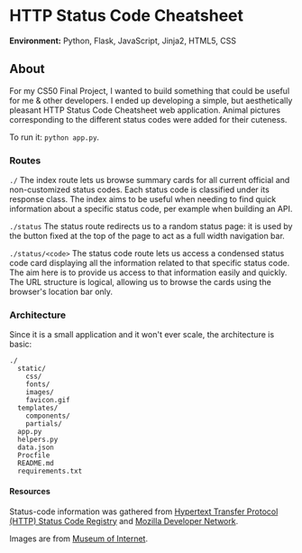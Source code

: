 # HTTP Status Code Cheatsheet

**Environment:** Python, Flask, JavaScript, Jinja2, HTML5, CSS

## About 
For my CS50 Final Project, I wanted to build something that could be  useful for me & other developers. I ended up developing a simple, but aesthetically pleasant HTTP Status Code Cheatsheet web application.  Animal pictures corresponding to the different status codes were added for their cuteness.

To run it: `python app.py`.

### Routes
`./`
The index route lets us browse summary cards for all current official and non-customized status codes. Each status code is classified under its response class. The index aims to be useful when needing to find quick information about a specific status code, per example when building an API.
 
`./status`
The status route redirects us to a random status page: it is used by the button fixed at the top of the page to act as a full width navigation bar. 

`./status/<code>`
The status code route lets us access a condensed status code card displaying all the information related to that specific status code. The aim here is to provide us access to that information easily and quickly. The URL structure is logical, allowing us to browse the cards using the browser's location bar only.

### Architecture 
Since it is a small application and it won't ever scale, the architecture is basic:
```
./
  static/
    css/
    fonts/
    images/
    favicon.gif
  templates/
    components/
    partials/
  app.py
  helpers.py
  data.json
  Procfile
  README.md
  requirements.txt
```

#### Resources
Status-code information was gathered from [Hypertext Transfer Protocol (HTTP) Status Code Registry](https://www.iana.org/assignments/http-status-codes/http-status-codes.xhtml) and [Mozilla Developer Network](https://developer.mozilla.org/en-US/docs/Web/HTTP/Status). 

Images are from [Museum of Internet](https://Museumofinter.net).
